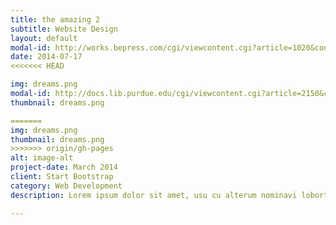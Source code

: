 ```yaml
---
title: the amazing 2
subtitle: Website Design
layout: default
modal-id: http://works.bepress.com/cgi/viewcontent.cgi?article=1020&context=jonathan_claussen
date: 2014-07-17
<<<<<<< HEAD

img: dreams.png
modal-id: http://docs.lib.purdue.edu/cgi/viewcontent.cgi?article=2150&context=nanopub
thumbnail: dreams.png

=======
img: dreams.png
thumbnail: dreams.png
>>>>>>> origin/gh-pages
alt: image-alt
project-date: March 2014
client: Start Bootstrap
category: Web Development
description: Lorem ipsum dolor sit amet, usu cu alterum nominavi lobortis. At duo novum diceret. Tantas apeirian vix et, usu sanctus postulant inciderint ut, populo diceret necessitatibus in vim. Cu eum dicam feugiat noluisse.

---
```

